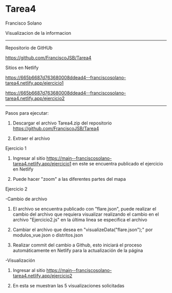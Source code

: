 # Tarea4
Francisco Solano 

Visualizacion de la informacion

---------------------------------------------------------------------------------------------------

Repositorio de GitHUb

https://github.com/FranciscoJSB/Tarea4

Sitios en Netlify

https://665b6687d763680008ddead4--franciscosolano-tarea4.netlify.app/ejercicio1

https://665b6687d763680008ddead4--franciscosolano-tarea4.netlify.app/ejercicio2

-----------------------------------------------------------------------------------------------------

Pasos para ejecutar:

1. Descargar el archivo Tarea4.zip del repositorio https://github.com/FranciscoJSB/Tarea4

2. Extraer el archivo

Ejercicio 1

1. Ingresar al sitio https://main--franciscosolano-tarea4.netlify.app/ejercicio1 en este se encuentra publicado el ejercicio en Netlify

2.  Puede hacer "zoom" a las diferentes partes del mapa


Ejercicio 2

-Cambio de archivo

1. El archivo se encuentra publicado con "flare.json", puede realizar el cambio del archivo que requiera visualizar realizando el cambio en el archivo "Ejercicio2.js" en la última linea se especifica el archivo 

2. Cambiar el archivo que desea en "visualizeData("flare.json");" por modulos_vue.json o distritos.json

3. Realizar commit del cambio a Github, esto iniciará el proceso automáticamente en Netlify para la actualización de la página

-Visualización

1. Ingresar al sitio https://main--franciscosolano-tarea4.netlify.app/ejercicio2 

2. En esta se muestran las 5 visualizaciones solicitadas